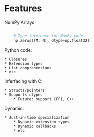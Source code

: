 # Features

NumPy Arrays

```python

    # Type inference for NumPy code
    np.zeros((M, N), dtype=np.float32)

```

Python code:

    * Closures
    * Extension types
    * List comprehensions
    * etc

Inferfacing with C:

    * Structs/pointers
    * Supports ctypes
        * Future: support CFFI, C++

Dynamic:

    * Just-in-time specialization
        * Dynamic extension types
        * Dynamic callbacks
        * etc
